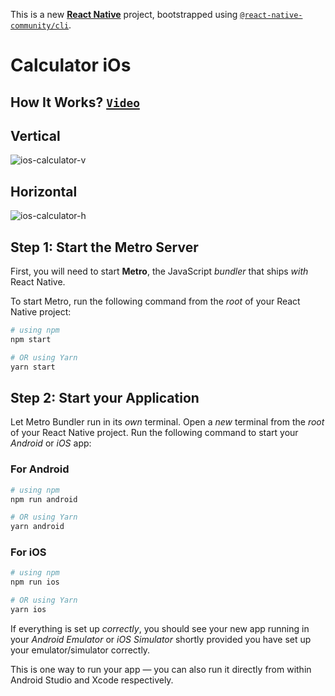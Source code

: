 This is a new [**React Native**](https://reactnative.dev) project, bootstrapped using [`@react-native-community/cli`](https://github.com/react-native-community/cli).

# Calculator iOs

## How It Works? [`Video`](http://ramponce7.com/demos/ios-calculator.html)

## Vertical
![ios-calculator-v](https://github.com/RamPonce7/calculator-ios/assets/14814362/facfd0bb-0329-4257-ab62-5782a047363a)

## Horizontal

![ios-calculator-h](https://github.com/RamPonce7/calculator-ios/assets/14814362/666ad8fa-e85d-400a-8e48-f842e6bb217f)

## Step 1: Start the Metro Server

First, you will need to start **Metro**, the JavaScript _bundler_ that ships _with_ React Native.

To start Metro, run the following command from the _root_ of your React Native project:

```bash
# using npm
npm start

# OR using Yarn
yarn start
```

## Step 2: Start your Application

Let Metro Bundler run in its _own_ terminal. Open a _new_ terminal from the _root_ of your React Native project. Run the following command to start your _Android_ or _iOS_ app:

### For Android

```bash
# using npm
npm run android

# OR using Yarn
yarn android
```

### For iOS

```bash
# using npm
npm run ios

# OR using Yarn
yarn ios
```

If everything is set up _correctly_, you should see your new app running in your _Android Emulator_ or _iOS Simulator_ shortly provided you have set up your emulator/simulator correctly.

This is one way to run your app — you can also run it directly from within Android Studio and Xcode respectively.


